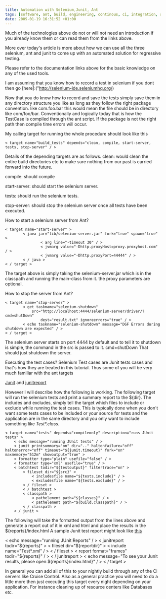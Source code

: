 ```yaml
---
title: Automation with Selenium,Junit, Ant
tags: [software, ant, build, engineering, continous, ci, integration, scm, selenium, testing, automated-testing, junit]
date: 2009-01-19 16:31:52 +01:00
---
```





[What is Selenium]:("http://seleniumhq.org")
[How does Selenium work]:("http://seleniumhq.org/about/how.html")
[History and how it started]:("http://seleniumhq.org/about/history.html")
[About Ant]:("http://ant.apache.org/")
[About Junit]:("http://www.junit.org/")


Much of the technologies above do not or will not need an introduction if you already know them or can read them from the links above.

More over today's article is more about how we can use all the three selenium, ant and junit to come up with an automated solution for regressive testing.

Please refer to the documentation links above for the basic knowledge on any of the used tools.

I am assuming that you know how to record a test in selenium if you dont then go
[here]:("http://selenium-ide.seleniumhq.org/)

Now that you do know how to record and save the tests simply save them in any directory structure you like as long as they follow the right package convention. like com.foo.bar
this would mean the file should be in directory like com/foo/bar. Conventionally and logically today that is how the TestCase is compiled through the ant script. If the package is not the right path then compile time errors will occur.

My calling target for running the whole procedure should look like this

	< target name="build_tests" depends="clean, compile, start-server,  tests, stop-server" / >


Details of the depending targets are as follows.
clean: would clean the entire build directories etc to make sure nothing from our past is carried forward into the future.

compile: should compile

start-server: should start the selenium server.

tests: should run the selenium tests.

stop-server: should stop the selenium server once all tests have been executed.

How to start a selenium server from Ant?

	< target name="start-server" >
        	< java jar="lib/selenium-server.jar" fork="true" spawn="true" >
            		< arg line="-timeout 30" / >
            		< jvmarg value="-Dhttp.proxyHost=proxy.proxyhost.com" / >
            		< jvmarg value="-Dhttp.proxyPort=44444" / >
        	< / java >
	< / target >


The target above is simply taking the selenium-server.jar which is in the classpath and running the main-class from it. the proxy parameters are optional.

How to stop the server from Ant?

	< target name="stop-server" >
        	< get taskname="selenium-shutdown"
    			src="http://localhost:4444/selenium-server/driver/?cmd=shutDown"
            		dest="result.txt" ignoreerrors="true" / >
        	< echo taskname="selenium-shutdown" message="DGF Errors during shutdown are expected" / >
	< / target >


The selenium server starts on port 4444 by default and to tell it to shutdown is simple, the command in the src is passed to it. cmd=shutDown
That should just shutdown the server.

Executing the test cases?
Selenium Test cases are Junit tests cases and that's how they are treated in this tutorial.
Thus some of you will be very much familiar with the ant targets

[Junit](http://ant.apache.org/manual/OptionalTasks/junit.html)
and
[junitreport](http://ant.apache.org/manual/OptionalTasks/junitreport.html)

However I will describe how the following is working. The following target will run the selenium tests and print a summary report to the ${dir}. The includes and excludes, simply tell the target which files to include or exclude while running the test cases. This is typically done when you don't want some tests cases to be included or your source for tests and the application are in the same directory and you only want to include something like *Test\*.class*.


	< target name="tests" depends="compileonly" description="runs JUnit tests" >
		< echo message="running JUnit tests" / >
		< junit printsummary="on" dir=".." haltonfailure="off" haltonerror="off" timeout="${junit.timeout}" fork="on" maxmemory="512m" showoutput="true" >
		< formatter type="plain" usefile="false" / >
		< formatter type="xml" usefile="true" / >
		< batchtest todir="${testoutput}" filtertrace="on" >
        	< fileset dir="${src}" >
          		< includesfile name="${tests.include}" / >
          		< excludesfile name="${tests.exclude}" / >
        	< / fileset >
      		< / batchtest >
      		< classpath >
        		< pathelement path="${classes}" / >
        		< pathelement path="${build.classpath}" / >
      		< / classpath >
    	< / junit >


The following will take the formatted output from the lines above and generate a report out of it in xml and html and place the results in the ${reports}/index.html
A sample Junit test report might look like
[this](http://studios.thoughtworks.com/cruise-continuous-integration/1.0/help/resources/images/cruise/tab-with-junit.png)

   < echo message="running JUnit Reports" / >
   < junitreport todir="${reports}" >
      < fileset dir="${reportdir}" >
        < include name="Test*.xml" / >
      < / fileset >
      < report format="frames" todir="${reports}" / >
    < / junitreport >
    < echo message="To see your Junit results, please open ${reports}/index.html}" / >
  < / target >


In general you can add all of this to your nightly build through any of the CI servers like Cruise Control. Also as a general practice you will need to do a  little more then just executing this target every night depending on your application. For instance cleaning up of resource centers like Databases etc.
